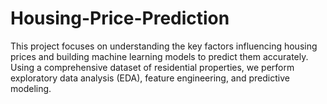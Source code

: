 # Housing-Price-Prediction
This project focuses on understanding the key factors influencing housing prices and building machine learning models to predict them accurately. Using a comprehensive dataset of residential properties, we perform exploratory data analysis (EDA), feature engineering, and predictive modeling.
